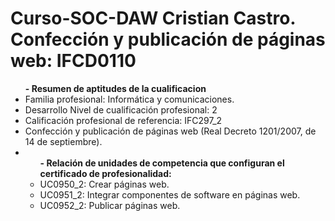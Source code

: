 # Curso-SOC-DAW Cristian Castro. Confección y publicación de páginas web: IFCD0110

<p> 
<ul><b>- Resumen de aptitudes de la cualificacion</b>
<li>Familia profesional: Informática y comunicaciones.</li> 
<li>Desarrollo Nivel de cualificación profesional: 2</li> 
<li>Calificación profesional de referencia: IFC297_2</li> 
<li>Confección y publicación de páginas web (Real Decreto 1201/2007, de 14 de septiembre).</li> 
	<li>
    	<ul>
        	<b>- Relación de unidades de competencia que configuran el certificado de profesionalidad:</b> 
            <li>UC0950_2: Crear páginas web.</li>
            <li>UC0951_2: Integrar componentes de software en páginas web.</li>
            <li> UC0952_2: Publicar páginas web.</li>
</ul>
<p/> 
<br/><br/>
